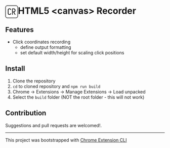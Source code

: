 # <img src="public/icons/icon_48.png" width="40" align="left"> HTML5 &lt;canvas&gt; Recorder

## Features

- Click coordinates recording
    - define output formatting
    - set default width/height for scaling click positions

## Install

1. Clone the repository
2. `cd` to cloned repository and `npm run build`
3. Chrome -> Extensions -> Manage Extensions -> Load unpacked
4. Select the `build` folder (NOT the root folder - this will not work)

## Contribution

Suggestions and pull requests are welcomed!.

---

This project was bootstrapped with [Chrome Extension CLI](https://github.com/dutiyesh/chrome-extension-cli)
